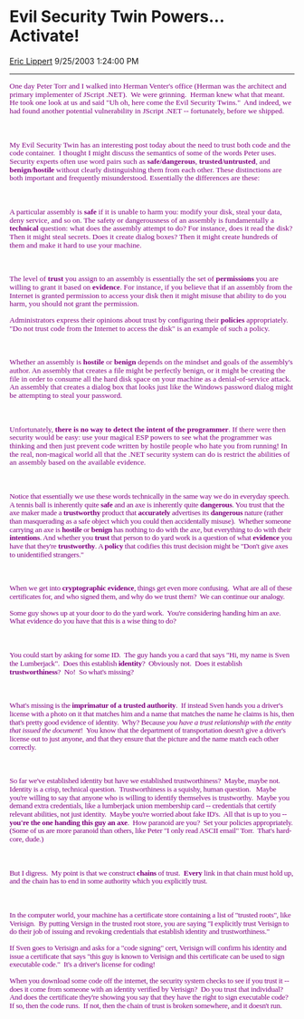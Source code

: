 <div id="page">

# Evil Security Twin Powers... Activate\!

[Eric Lippert](https://social.msdn.microsoft.com/profile/Eric%20Lippert) 9/25/2003 1:24:00 PM

-----

<div id="content">

<span style="FONT-SIZE: 10pt; COLOR: purple; LINE-HEIGHT: 110%; FONT-FAMILY: &#39;Lucida Sans Unicode&#39;">One day Peter Torr and I walked into Herman Venter's office (Herman was the architect and primary implementer of JScript .NET).<span style="mso-spacerun: yes">  </span>We were grinning.<span style="mso-spacerun: yes">  </span>Herman knew what that meant.<span style="mso-spacerun: yes">  </span>He took one look at us and said "Uh oh, here come the Evil Security Twins."<span style="mso-spacerun: yes">  </span>And indeed, we had found another potential vulnerability in JScript .NET -- fortunately, before we shipped.</span>

<span style="FONT-SIZE: 10pt; COLOR: purple; LINE-HEIGHT: 110%; FONT-FAMILY: &#39;Lucida Sans Unicode&#39;"> </span>

 

<span style="FONT-SIZE: 10pt; COLOR: purple; LINE-HEIGHT: 110%; FONT-FAMILY: &#39;Lucida Sans Unicode&#39;">My Evil Security Twin has an interesting post today about the need to trust both code and the code container.<span style="mso-spacerun: yes">  </span>I thought I might discuss the semantics of some of the words Peter uses.<span style="mso-spacerun: yes">  </span>Security experts often use </span><span style="FONT-SIZE: 10pt; COLOR: purple; LINE-HEIGHT: 110%; FONT-FAMILY: &#39;Lucida Sans Unicode&#39;">word pairs such as <span class="ImportantWordsVB">**safe/dangerous**</span>, <span class="ImportantWordsVB">**trusted/untrusted**</span>, and <span class="ImportantWordsVB">**benign/hostile**</span> without </span><span style="FONT-SIZE: 10pt; COLOR: purple; LINE-HEIGHT: 110%; FONT-FAMILY: &#39;Lucida Sans Unicode&#39;">clearly distinguishing them from each other. These distinctions </span><span style="FONT-SIZE: 10pt; COLOR: purple; LINE-HEIGHT: 110%; FONT-FAMILY: &#39;Lucida Sans Unicode&#39;">are both important and frequently misunderstood. Essentially the differences are these: </span>

<span style="FONT-SIZE: 10pt; COLOR: purple; LINE-HEIGHT: 110%; FONT-FAMILY: &#39;Lucida Sans Unicode&#39;"> </span>

 

<span style="FONT-SIZE: 10pt; COLOR: purple; LINE-HEIGHT: 110%; FONT-FAMILY: &#39;Lucida Sans Unicode&#39;">A particular assembly is <span class="importantwords-PRODUCTION"><span style="FONT-FAMILY: &#39;Lucida Sans Unicode&#39;">**safe**</span></span> if it is unable to harm you: modify your disk, steal your data, deny service, and so on. The safety or dangerousness of an assembly is fundamentally a <span class="importantwords-PRODUCTION"><span style="FONT-FAMILY: &#39;Lucida Sans Unicode&#39;">**technical**</span></span> question: what does the assembly attempt to do? For instance, does it read the disk? Then it might steal secrets. Does it create dialog boxes? Then it might create hundreds of them and make it hard to use your machine. </span>

<span style="FONT-SIZE: 10pt; COLOR: purple; LINE-HEIGHT: 110%; FONT-FAMILY: &#39;Lucida Sans Unicode&#39;"> </span>

 

<span style="FONT-SIZE: 10pt; COLOR: purple; LINE-HEIGHT: 110%; FONT-FAMILY: &#39;Lucida Sans Unicode&#39;">The level of <span class="importantwords-PRODUCTION"><span style="FONT-FAMILY: &#39;Lucida Sans Unicode&#39;">**trust**</span></span> you assign to an assembly is essentially the set of **permissions** you are willing to grant it based on **evidence**. For instance, if you believe that if an assembly from the Internet is granted permission to access your disk then it might misuse that ability to do you harm, you should not grant the permission. </span>

<span style="FONT-SIZE: 10pt; COLOR: purple; LINE-HEIGHT: 110%; FONT-FAMILY: &#39;Lucida Sans Unicode&#39;"></span>

<span style="FONT-SIZE: 10pt; COLOR: purple; LINE-HEIGHT: 110%; FONT-FAMILY: &#39;Lucida Sans Unicode&#39;">Administrators express their opinions about trust by configuring their **policies** appropriately. "Do not trust code from the Internet to access the disk" is an example of such a policy. </span>

<span style="FONT-SIZE: 10pt; COLOR: purple; LINE-HEIGHT: 110%; FONT-FAMILY: &#39;Lucida Sans Unicode&#39;"> </span>

 

<span style="FONT-SIZE: 10pt; COLOR: purple; LINE-HEIGHT: 110%; FONT-FAMILY: &#39;Lucida Sans Unicode&#39;">Whether an assembly is <span class="ImportantWordsVB">**hostile**</span> or <span class="ImportantWordsVB">**benign**</span> depends on the mindset and goals of the assembly's author. An assembly that creates a file might be perfectly benign, or it might be creating the file in order to consume all the hard disk space on your machine as a denial-of-service attack. An assembly that creates a dialog box that looks just like the Windows password dialog might be attempting to steal your password.</span>

<span style="FONT-SIZE: 10pt; COLOR: purple; LINE-HEIGHT: 110%; FONT-FAMILY: &#39;Lucida Sans Unicode&#39;"> </span>

 

<span style="FONT-SIZE: 10pt; COLOR: purple; LINE-HEIGHT: 110%; FONT-FAMILY: &#39;Lucida Sans Unicode&#39;">Unfortunately, **there is no way to detect the intent of the programmer**. If there were then security would be easy: use your magical ESP powers to see what the programmer was thinking and then just prevent code written by hostile people who hate you from running\! In the real, non-magical world all that the .NET security system can do is restrict the abilities of an assembly based on the available evidence. </span>

<span style="FONT-SIZE: 10pt; COLOR: purple; LINE-HEIGHT: 110%; FONT-FAMILY: &#39;Lucida Sans Unicode&#39;"> </span>

 

<span style="FONT-SIZE: 10pt; COLOR: purple; LINE-HEIGHT: 110%; FONT-FAMILY: &#39;Lucida Sans Unicode&#39;; LETTER-SPACING: -0.2pt">Notice that essentially we use these words technically in the same way we do in everyday speech. A tennis ball is inherently quite <span class="ImportantWordsVB">**safe**</span> and an axe is inherently quite <span class="ImportantWordsVB">**dangerous**</span>. You trust that the axe maker made a **trustworthy** product that **accurately** advertises its **dangerous** nature (rather than masquerading as a safe object which you could then accidentally misuse).<span style="mso-spacerun: yes">  </span>Whether someone carrying an axe is <span class="ImportantWordsVB">**hostile**</span> or <span class="ImportantWordsVB">**benign**</span> has nothing to do with the axe, but everything to do with their **intentions**. And whether you <span class="ImportantWordsVB">**trust**</span> that person to do yard work is a question of what <span class="ImportantWordsVB">**evidence**</span> you have that they're **trustworthy**. A <span class="ImportantWordsVB">**policy**</span> that codifies this trust decision might be "Don't give axes to unidentified strangers."</span>

<span style="FONT-SIZE: 10pt; COLOR: purple; LINE-HEIGHT: 110%; FONT-FAMILY: &#39;Lucida Sans Unicode&#39;; LETTER-SPACING: -0.2pt"> </span>

 

<span style="FONT-SIZE: 10pt; COLOR: purple; LINE-HEIGHT: 110%; FONT-FAMILY: &#39;Lucida Sans Unicode&#39;; LETTER-SPACING: -0.2pt">When we get into **cryptographic evidence**, things get even more confusing.<span style="mso-spacerun: yes">  </span>What are all of these certificates for, and who signed them, and why do we trust them?<span style="mso-spacerun: yes">  </span>We can continue our analogy. <span style="mso-spacerun: yes"></span></span>

<span style="FONT-SIZE: 10pt; COLOR: purple; LINE-HEIGHT: 110%; FONT-FAMILY: &#39;Lucida Sans Unicode&#39;; LETTER-SPACING: -0.2pt"><span style="mso-spacerun: yes"></span></span>

<span style="FONT-SIZE: 10pt; COLOR: purple; LINE-HEIGHT: 110%; FONT-FAMILY: &#39;Lucida Sans Unicode&#39;; LETTER-SPACING: -0.2pt">Some guy shows up at your door to do the yard work.<span style="mso-spacerun: yes">  </span>You're considering handing him an axe.<span style="mso-spacerun: yes">  </span>What evidence do you have that this is a wise thing to do?</span>

<span style="FONT-SIZE: 10pt; COLOR: purple; LINE-HEIGHT: 110%; FONT-FAMILY: &#39;Lucida Sans Unicode&#39;; LETTER-SPACING: -0.2pt"> </span>

 

<span style="FONT-SIZE: 10pt; COLOR: purple; LINE-HEIGHT: 110%; FONT-FAMILY: &#39;Lucida Sans Unicode&#39;; LETTER-SPACING: -0.2pt">You could start by asking for some ID.<span style="mso-spacerun: yes">  </span>The guy hands you a card that says "Hi, my name is Sven the Lumberjack".<span style="mso-spacerun: yes">  </span>Does this establish **identity**?<span style="mso-spacerun: yes">  </span>Obviously not.<span style="mso-spacerun: yes">  </span>Does it establish **trustworthiness**?<span style="mso-spacerun: yes">  </span>No\!<span style="mso-spacerun: yes">  </span>So what's missing?</span>

<span style="FONT-SIZE: 10pt; COLOR: purple; LINE-HEIGHT: 110%; FONT-FAMILY: &#39;Lucida Sans Unicode&#39;; LETTER-SPACING: -0.2pt"> </span>

 

<span style="FONT-SIZE: 10pt; COLOR: purple; LINE-HEIGHT: 110%; FONT-FAMILY: &#39;Lucida Sans Unicode&#39;; LETTER-SPACING: -0.2pt">What's missing is the **imprimatur of a trusted authority**.<span style="mso-spacerun: yes">  </span>If instead Sven hands you a driver's license with a photo on it that matches him and a name that matches the name he claims is his, then that's pretty good evidence of identity.<span style="mso-spacerun: yes">  </span>Why? Because *you have a trust relationship with the entity that issued the document*\!<span style="mso-spacerun: yes">  </span>You know that the department of transportation doesn't give a driver's license out to just anyone, and that they ensure that the picture and the name match each other correctly.<span style="mso-spacerun: yes">  </span> </span>

<span style="FONT-SIZE: 10pt; COLOR: purple; LINE-HEIGHT: 110%; FONT-FAMILY: &#39;Lucida Sans Unicode&#39;; LETTER-SPACING: -0.2pt"> </span>

 

<span style="FONT-SIZE: 10pt; COLOR: purple; LINE-HEIGHT: 110%; FONT-FAMILY: &#39;Lucida Sans Unicode&#39;; LETTER-SPACING: -0.2pt">So far we've established identity but have we established trustworthiness?<span style="mso-spacerun: yes">  </span>Maybe, maybe not.<span style="mso-spacerun: yes">  </span>Identity is a crisp, technical question.<span style="mso-spacerun: yes">  </span>Trustworthiness is a squishy, human question.<span style="mso-spacerun: yes">   </span>Maybe you're willing to say that anyone who is willing to identify themselves is trustworthy.<span style="mso-spacerun: yes">  </span>Maybe you demand extra credentials, like a lumberjack union membership card -- credentials that certify relevant abilities, not just identity.<span style="mso-spacerun: yes">  Maybe you're worried about fake ID's.  All t</span>hat is up to you -- **you're the one handing this guy an axe**.<span style="mso-spacerun: yes">  </span>How paranoid are you?  Set your policies appropriately.  (Some of us are more paranoid than others, like Peter "I only read ASCII email" Torr.  That's hard-core, dude.)</span>

<span style="FONT-SIZE: 10pt; COLOR: purple; LINE-HEIGHT: 110%; FONT-FAMILY: &#39;Lucida Sans Unicode&#39;; LETTER-SPACING: -0.2pt"> </span>

 

<span style="FONT-SIZE: 10pt; COLOR: purple; LINE-HEIGHT: 110%; FONT-FAMILY: &#39;Lucida Sans Unicode&#39;; LETTER-SPACING: -0.2pt">But I digress.  My point is that we construct **chains** of trust.<span style="mso-spacerun: yes">  </span>**Every** link in that chain must hold up, and the chain has to end in some authority which you explicitly trust.<span style="mso-spacerun: yes">  </span> </span>

<span style="FONT-SIZE: 10pt; COLOR: purple; LINE-HEIGHT: 110%; FONT-FAMILY: &#39;Lucida Sans Unicode&#39;; LETTER-SPACING: -0.2pt"> </span>

 

<span style="FONT-SIZE: 10pt; COLOR: purple; LINE-HEIGHT: 110%; FONT-FAMILY: &#39;Lucida Sans Unicode&#39;; LETTER-SPACING: -0.2pt">In the computer world, your machine has a certificate store containing a list of "trusted roots", like Verisign.<span style="mso-spacerun: yes">  </span>By putting Versign in the trusted root store, you are saying "I explicitly trust Verisign to do their job of issuing and revoking credentials that establish identity and trustworthiness."<span style="mso-spacerun: yes">  </span></span>

<span style="FONT-SIZE: 10pt; COLOR: purple; LINE-HEIGHT: 110%; FONT-FAMILY: &#39;Lucida Sans Unicode&#39;; LETTER-SPACING: -0.2pt"><span style="mso-spacerun: yes"></span></span>

<span style="FONT-SIZE: 10pt; COLOR: purple; LINE-HEIGHT: 110%; FONT-FAMILY: &#39;Lucida Sans Unicode&#39;; LETTER-SPACING: -0.2pt"><span style="mso-spacerun: yes"></span>If Sven goes to Verisign and asks for a "code signing" cert, Verisign will confirm his identity and issue a certificate that says "this guy is known to Verisign and this certificate can be used to sign executable code."<span style="mso-spacerun: yes">  It's a driver's license for coding\!</span></span>

<span style="FONT-SIZE: 10pt; COLOR: purple; LINE-HEIGHT: 110%; FONT-FAMILY: &#39;Lucida Sans Unicode&#39;; LETTER-SPACING: -0.2pt"><span style="mso-spacerun: yes"></span></span>

<span style="FONT-SIZE: 10pt; COLOR: purple; LINE-HEIGHT: 110%; FONT-FAMILY: &#39;Lucida Sans Unicode&#39;; LETTER-SPACING: -0.2pt"><span style="mso-spacerun: yes"></span>When you download some code off the internet, the security system checks to see if you trust it -- does it come from someone with an identity verified by Verisign?<span style="mso-spacerun: yes">  </span>Do you trust that individual?<span style="mso-spacerun: yes">  </span>And does the certificate they're showing you say that they have the right to sign executable code?<span style="mso-spacerun: yes">  </span>If so, then the code runs.<span style="mso-spacerun: yes">  </span>If not, then the chain of trust is broken somewhere, and it doesn't run.</span>

<span style="FONT-SIZE: 10pt; COLOR: purple; LINE-HEIGHT: 110%; FONT-FAMILY: &#39;Lucida Sans Unicode&#39;; LETTER-SPACING: -0.2pt"> </span>

 

</div>

</div>

